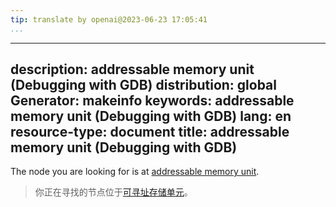 ```yaml
---
tip: translate by openai@2023-06-23 17:05:41
...
```

---
description: addressable memory unit (Debugging with GDB)
distribution: global
Generator: makeinfo
keywords: addressable memory unit (Debugging with GDB)
lang: en
resource-type: document
title: addressable memory unit (Debugging with GDB)
---

The node you are looking for is at [addressable memory unit](Memory.html#addressable-memory-unit).

> 你正在寻找的节点位于[可寻址存储单元](Memory.html#addressable-memory-unit)。
